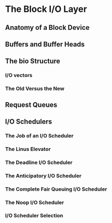 # The Block I/O Layer

## Anatomy of a Block Device

## Buffers and Buffer Heads

## The bio Structure

### I/O vectors

### The Old Versus the New

## Request Queues

## I/O Schedulers

### The Job of an I/O Scheduler

### The Linus Elevator

### The Deadline I/O Scheduler

### The Anticipatory I/O Scheduler

### The Complete Fair Queuing I/O Scheduler

### The Noop I/O Scheduler

### I/O Scheduler Selection
